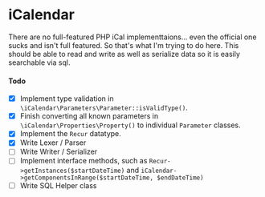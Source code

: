 
# iCalendar

There are no full-featured PHP iCal implementtaions... even the official one sucks and isn't full featured. So that's what I'm trying to do here. This should be able to read and write as well as serialize data so it is easily searchable via sql.

#### Todo

 - [x] Implement type validation in `\iCalendar\Parameters\Parameter::isValidType()`.
 - [x] Finish converting all known parameters in `\iCalendar\Properties\Property()` to individual `Parameter` classes.
 - [x] Implement the `Recur` datatype.
 - [x] Write Lexer / Parser
 - [ ] Write Writer / Serializer
 - [ ] Implement interface methods, such as `Recur->getInstances($startDateTime)` and `iCalendar->getComponentsInRange($startDateTime, $endDateTime)`
 - [ ] Write SQL Helper class
